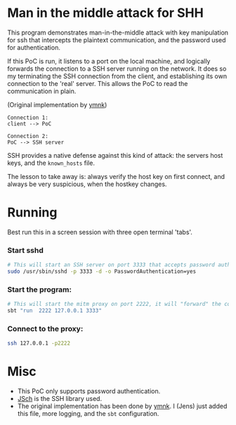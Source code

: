 Man in the middle attack for SHH
======================================

This program demonstrates man-in-the-middle attack with key manipulation for ssh that intercepts the plaintext communication, and the password used for authentication.

If this PoC is run, it listens to a port on the local machine, and logically forwards the connection to a SSH server running on the network. It does so my terminating the SSH connection from the client, and establishing its own connection to the 'real' server. This allows the PoC to read the communication in plain.


(Original implementation by [ymnk](https://github.com/ymnk/man-in-the-middle-attack.git))

```text
Connection 1:
client --> PoC 

Connection 2:
PoC --> SSH server
```

SSH provides a native defense against this kind of attack: the servers host keys, and the `known_hosts` file. 

The lesson to take away is: always verify the host key on first connect, and always be very suspicious, when the hostkey changes.


Running
============
Best run this in a screen session with three open terminal 'tabs'.

### Start sshd
```bash
# This will start an SSH server on port 3333 that accepts password authentication
sudo /usr/sbin/sshd -p 3333 -d -o PasswordAuthentication=yes
```

### Start the program:

```bash
# This will start the mitm proxy on port 2222, it will "forward" the connection to 127.0.0.1:3333
sbt "run  2222 127.0.0.1 3333"
```

### Connect to the proxy:

```bash
ssh 127.0.0.1 -p2222
```

Misc
======
* This PoC only supports password authentication.
* [JSch](http://www.jcraft.com/jsch/) is the SSH library used. 
* The original implementation has been done by [ymnk](https://github.com/ymnk/man-in-the-middle-attack.git). I (Jens) just added this file, more logging, and the `sbt` configuration.
